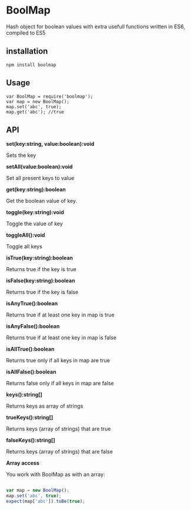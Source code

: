 BoolMap
=======

Hash object for boolean values with extra usefull functions written in ES6, compiled to ES5

## installation

    npm install boolmap

## Usage

    var BoolMap = require('boolmap');
    var map = new BoolMap();
    map.set('abc', true);
    map.get('abc'); //true

## API

__set(key:string, value:boolean):void__

Sets the key

__setAll(value:boolean):void__

Set all present keys to value


__get(key:string):boolean__

Get the boolean value of key.

__toggle(key:string):void__

Toggle the value of key


__toggleAll():void__

Toggle all keys

__isTrue(key:string):boolean__

Returns true if the key is true

__isFalse(key:string):boolean__

Returns true if the key is false

__isAnyTrue():boolean__

Returns true if at least one key in map is true

__isAnyFalse():boolean__

Returns true if at least one key in map is false

__isAllTrue():boolean__

Returns true only if all keys in map are true

__isAllFalse():boolean__

Returns false only if all keys in map are false

__keys():string[]__

Returns keys as array of strings


__trueKeys():string[]__

Returns keys (array of strings) that are true

__falseKeys():string[]__

Returns keys (array of strings) that are false

__Array access__

You work with BoolMap as with an array:

```js

var map = new BoolMap();
map.set('abc', true);
expect(map['abc']).toBe(true);

```
